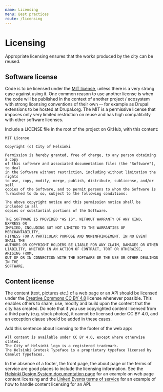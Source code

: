```yaml
---
name: Licensing
menu: Best practices
route: /licensing
---
```


# Licensing
Appropriate licensing ensures that the works produced by the city can be reused.

## Software license
Code is to be licensed under the [MIT license](https://opensource.org/licenses/MIT), unless there is a very strong case against using it. One common reason to use another license is when the code will be published in the context of another project / ecosystem with strong licensing conventions of their own -- for example as Drupal extensions to be hosted at Drupal.org.
The MIT is a permissive license that imposes only very limited restriction on reuse and has high compatibility with other software licenses.

Include a LICENSE file in the root of  the project on GitHub, with this content:

```
MIT License

Copyright (c) City of Helsinki

Permission is hereby granted, free of charge, to any person obtaining a copy
of this software and associated documentation files (the "Software"), to deal
in the Software without restriction, including without limitation the rights
to use, copy, modify, merge, publish, distribute, sublicense, and/or sell
copies of the Software, and to permit persons to whom the Software is
furnished to do so, subject to the following conditions:

The above copyright notice and this permission notice shall be included in all
copies or substantial portions of the Software.

THE SOFTWARE IS PROVIDED "AS IS", WITHOUT WARRANTY OF ANY KIND, EXPRESS OR
IMPLIED, INCLUDING BUT NOT LIMITED TO THE WARRANTIES OF MERCHANTABILITY,
FITNESS FOR A PARTICULAR PURPOSE AND NONINFRINGEMENT. IN NO EVENT SHALL THE
AUTHORS OR COPYRIGHT HOLDERS BE LIABLE FOR ANY CLAIM, DAMAGES OR OTHER
LIABILITY, WHETHER IN AN ACTION OF CONTRACT, TORT OR OTHERWISE, ARISING FROM,
OUT OF OR IN CONNECTION WITH THE SOFTWARE OR THE USE OR OTHER DEALINGS IN THE
SOFTWARE.
```

## Content license
The content (text, pictures etc.) of a web page or an API should be licensed under the [Creative Commons CC BY 4.0](https://creativecommons.org/licenses/by/4.0/) license 
whenever possible. 
This enables others to share, use, modify and build upon the content that the city has created. Do note that if you use copyrighted content licensed from a third party 
(e.g. stock photos), it cannot be licensed under CC BY 4.0, and an exception clause should be added in these cases.

Add this sentence about licensing to the footer of the web app:

```
All content is available under CC BY 4.0, except where otherwise stated. 
The City of Helsinki logo is a registered trademark. 
The Helsinki Grotesk Typeface is a proprietary typeface licensed by Camelot Typefaces.
```

In the absence of a footer, the front page, the about page or the terms of service are good places to include the licensing information. 
See the [Helsinki Design System documentation page](https://hds.hel.fi/) for an example on web page content licensing and 
the [Linked Events terms of service](https://linkedevents.hel.fi/terms) for an example of how to handle content licensing for an API.
